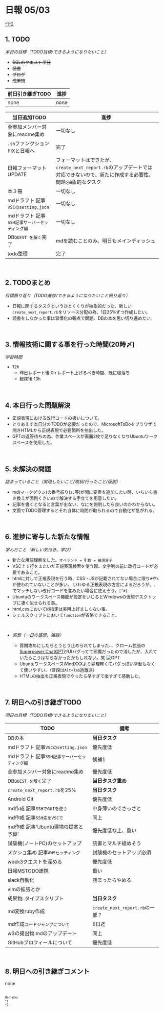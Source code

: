 # 日報 05/03
[^1](#remarks)[^2](#remarks)


## 1. TODO

*本日の目標（TODO目標/できるようになりたいこと）*

  - ~~SQLのクエスト半分~~
  - ~~読書~~
  - ~~ブログ~~
  - ~~成果物~~

|前日引き継ぎTODO|進捗|
|-|-|
|none|none|

|当日追加TODO|進捗|
|-|-|
|全参加メンバー対象にreadme集め                |一切なし|
|`.sh`ファンクションFIXと日報へ                |完了|
|日報フォーマットUPDATE                        |フォーマットはできたが、`create_next_report.rb`のアップデートでは対応できないので、新たに作成する必要性。問題:抽象的なタスク|
|本３冊                                        |一切なし|
|mdドラフト 記事`VSCのsetting.json`            |一切なし|
|mdドラフト 記事`SSH記事サーバーセッティング編`|一切なし|
|DB`QUEST を解く`完了                          |mdを読むことのみ。明日もメインディッシュ|
|todo整理                                      |完了|


<br>

## 2. TODOまとめ
*目標振り返り（TODO進捗/できるようになりたいこと振り返り）*

  - 日報に関するタスクというひとくくりが抽象的だった、新しい`create_next_report.rb`をリソース分配の為、1日25%ずつ作成したい。
  - 読書をしなかった事は習慣化の観点で問題、DBの本を思い切り進めたい。

<br>


## 3. 情報技術に関する事を行った時間(20時〆)

*学習時間*

  - 12h
    - 昨日レポート後 0h レポート上げるべき時間、既に寝落ち
    - 起床後 13h


<br>


## 4. 本日行った問題解決

  - 正規表現における改行コードの扱いについて。
  - とりあえず本日分のTODOが必要だったので、MicrosoftToDoをブラウザで開きHTMLから正規表現で必要箇所を抽出した。
  - GPTの返答待ちの為、作業スペースが画面2枚で足りなくなりUbuntuワークスペースを使用した。


<br>


## 5. 未解決の問題
*詰まっていること（実現したいこと/現状/行ったこと/仮説）*

  - md(マークダウン)の番号振り(`2.`等)が間に要素を追加したい時、いちいち書き換えが面倒くさいので解決する手立てを用意したい。
  - 記事を書くとなると言葉が出ない、なにを説明したら良いのかわからない。
  - 文面でTODO管理するとそれ自体に時間が取られるので自動化が急がれる。


<br>


## 6. 進捗に寄与した新たな情報
*学んだこと（新しい気付き、学び）*

  - 新たな用語理解をした。`オペランド = 引数 = 被演算子`
  - VSC上で行をまたいだ正規表現検索を使う際、文字列の前に改行コードが必要であること。
  - htmlに対して正規表現を行う時、CSS・JSが記載されてない場合に限り`#`や`%`が使われていないことが多い。
  いわゆる正規表現の方言によるだろうが、`.`でマッチしない改行コードを含みたい場合に使えそう。`[^#]`
  - Ubuntuのワークスペース機能が設定をいじるとWindowsの仮想デスクトップに凄く似せられる事。
  - html,cssにおいてid指定は実用上好ましくない事。
  - シェルスクリプトにおいて`function`が省略できること。


<br>


- *感想（一日の感想、雑談）*

  - 質問攻めにしたらとうとう止められてしまった、、クローム拡張の[Superpower ChatGPT](https://chrome.google.com/webstore/detail/superpower-chatgpt/amhmeenmapldpjdedekalnfifgnpfnkc)がUIバグってて邪魔だったので消したが、入れていたらこうはならなかったかもしれない。笑
  ![GPT](https://gyazo.com/0c2469d825fdf82a702d0ec2e7a25345.png)
  - UbuntuワークスペースWindXXXより処理軽くてバグっぽい挙動もなくて使いやすい、（普段は`Alt+Tab`過激派）
  - HTMLの抽出を正規表現でやったら早すぎて楽すぎて感動した。


<br>


## 7. 明日への引き継ぎTODO
*明日の目標（TODO目標/できるようになりたいこと）*

|TODO|備考|
|-|-|
|DBの本                                        |**当日タスク**|
|mdドラフト 記事`VSCのsetting.json`            |優先度低|
|mdドラフト 記事`SSH記事サーバーセッティング編`|候補1|
|全参加メンバー対象にreadme集め                |優先度低|
|DB`QUEST を解く`完了                          |**当日タスク重め**|
|`create_next_report.rb`を25%                  |**当日タスク**|
|Android Git                                   |優先度低|
|md作成 記事`SSHでGUIを使う`                   |中身薄いのでさっさと|
|md作成 記事`SSH先をVSCで`                     |同上|
|md作成 記事'Ubuntu環境の提案と予算'           |優先度低な上、重い|
|試験機(ノートPC)のセットアップ                |読書とマルチ組めそう|
|スクショ集め 記事`AWSセッティング`            |試験機のセットアップ必須|
|week3クエストを深める                         |優先度低|
|日報MSTODO連携                                |重い|
|slack自動化                                   |詰まったらやめる|
|vimの拡張とか                                 ||
|成果物: タイプスクリプト                      |**当日タスク**|
|md変換ruby作成                                |`create_next_report.rb`の一部？|
|md作成`コードジャンプについて`                |6日迄|
|w3の提出物.mdのアップデート                   |同上|
|GitHubプロフィールについて                    |優先度低|


<br>


## 8. 明日への引き継ぎコメント

none

<!-- end -->

<br>


<span id="remarks" style="font-size:x-small">
  Remarks<br>
  ^1 <br>
  ^2 <br>
</span>


<br>

